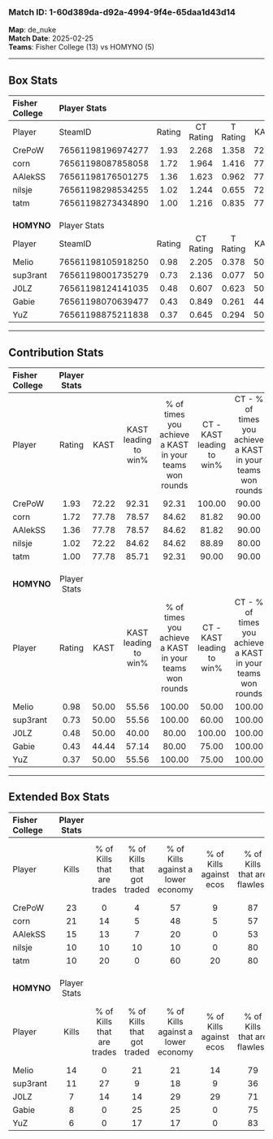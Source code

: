 ### Match ID: 1-60d389da-d92a-4994-9f4e-65daa1d43d14  
**Map**: de_nuke  
**Match Date**: 2025-02-25  
**Teams**: Fisher College (13) vs HOMYNO (5)  

---  

## Box Stats  

| **Fisher College** | Player Stats      |        |           |          |       |       |       |         |        |      |     |
| :- | :- | :-: | :-: | :-: | :-: | :-: | :-: | :-: | :-: | :-: | :-: |
| Player             | SteamID           | Rating | CT Rating | T Rating | KAST  |  ADR  | Kills | Assists | Deaths | K/D  | HS% |
| CrePoW             | 76561198196974277 |  1.93  |   2.268   |  1.358   | 72.22 | 153.9 |  23   |    8    |   10   | 2.30 | 65  |
| corn               | 76561198087858058 |  1.72  |   1.964   |  1.416   | 77.78 | 100.0 |  21   |    0    |   8    | 2.63 | 61  |
| AAlekSS            | 76561198176501275 |  1.36  |   1.623   |  0.962   | 77.78 | 80.2  |  15   |    3    |   9    | 1.67 | 66  |
| nilsje             | 76561198298534255 |  1.02  |   1.244   |  0.655   | 72.22 | 62.3  |  10   |    3    |   9    | 1.11 | 70  |
| tatm               | 76561198273434890 |  1.00  |   1.216   |  0.835   | 77.78 | 57.2  |  10   |    6    |   11   | 0.91 | 30  |
|                    |                   |        |           |          |       |       |       |         |        |      |     |
|                    |                   |        |           |          |       |       |       |         |        |      |     |
|                    |                   |        |           |          |       |       |       |         |        |      |     |
| **HOMYNO**         | Player Stats      |        |           |          |       |       |       |         |        |      |     |
| Player             | SteamID           | Rating | CT Rating | T Rating | KAST  |  ADR  | Kills | Assists | Deaths | K/D  | HS% |
| Melio              | 76561198105918250 |  0.98  |   2.205   |  0.378   | 50.00 | 93.4  |  14   |    4    |   15   | 0.93 | 28  |
| sup3rant           | 76561198001735279 |  0.73  |   2.136   |  0.077   | 50.00 | 56.2  |  11   |    2    |   14   | 0.79 | 54  |
| J0LZ               | 76561198124141035 |  0.48  |   0.607   |  0.623   | 50.00 | 65.7  |   7   |    2    |   17   | 0.41 | 71  |
| Gabie              | 76561198070639477 |  0.43  |   0.849   |  0.261   | 44.44 | 50.3  |   8   |    1    |   17   | 0.47 | 75  |
| YuZ                | 76561198875211838 |  0.37  |   0.645   |  0.294   | 50.00 | 46.2  |   6   |    2    |   17   | 0.35 | 50  |
---  

## Contribution Stats  

| **Fisher College** | Player Stats |       |                      |                                                        |                           |                                                             |                          |                                                            |
| :- | :-: | :-: | :-: | :-: | :-: | :-: | :-: | :-: |
| Player             |    Rating    | KAST  | KAST leading to win% | % of times you achieve a KAST in your teams won rounds | CT - KAST leading to win% | CT - % of times you achieve a KAST in your teams won rounds | T - KAST leading to win% | T - % of times you achieve a KAST in your teams won rounds |
| CrePoW             |     1.93     | 72.22 |        92.31         |                         92.31                          |          100.00           |                            90.00                            |          75.00           |                           100.00                           |
| corn               |     1.72     | 77.78 |        78.57         |                         84.62                          |           81.82           |                            90.00                            |          66.67           |                           66.67                            |
| AAlekSS            |     1.36     | 77.78 |        78.57         |                         84.62                          |           81.82           |                            90.00                            |          66.67           |                           66.67                            |
| nilsje             |     1.02     | 72.22 |        84.62         |                         84.62                          |           88.89           |                            80.00                            |          75.00           |                           100.00                           |
| tatm               |     1.00     | 77.78 |        85.71         |                         92.31                          |           90.00           |                            90.00                            |          75.00           |                           100.00                           |
|                    |              |       |                      |                                                        |                           |                                                             |                          |                                                            |
|                    |              |       |                      |                                                        |                           |                                                             |                          |                                                            |
|                    |              |       |                      |                                                        |                           |                                                             |                          |                                                            |
| **HOMYNO**         | Player Stats |       |                      |                                                        |                           |                                                             |                          |                                                            |
| Player             |    Rating    | KAST  | KAST leading to win% | % of times you achieve a KAST in your teams won rounds | CT - KAST leading to win% | CT - % of times you achieve a KAST in your teams won rounds | T - KAST leading to win% | T - % of times you achieve a KAST in your teams won rounds |
| Melio              |     0.98     | 50.00 |        55.56         |                         100.00                         |           50.00           |                           100.00                            |          66.67           |                           100.00                           |
| sup3rant           |     0.73     | 50.00 |        55.56         |                         100.00                         |           60.00           |                           100.00                            |          50.00           |                           100.00                           |
| J0LZ               |     0.48     | 50.00 |        40.00         |                         80.00                          |          100.00           |                           100.00                            |          14.29           |                           50.00                            |
| Gabie              |     0.43     | 44.44 |        57.14         |                         80.00                          |           75.00           |                           100.00                            |          33.33           |                           50.00                            |
| YuZ                |     0.37     | 50.00 |        55.56         |                         100.00                         |           75.00           |                           100.00                            |          40.00           |                           100.00                           |
---  

## Extended Box Stats  

| **Fisher College** | Player Stats |                            |                            |                                    |                         |                              |                                 |        |                             |                                     |                          |                               |                            |
| :- | :-: | :-: | :-: | :-: | :-: | :-: | :-: | :-: | :-: | :-: | :-: | :-: | :-: |
| Player             |    Kills     | % of Kills that are trades | % of Kills that got traded | % of Kills against a lower economy | % of Kills against ecos | % of Kills that are flawless | % of Kills that are close duels | Deaths | % of Deaths that get traded | % of Deaths against a lower economy | % of Deaths against ecos | % of Deaths that are flawless | % of Deaths that are close |
| CrePoW             |      23      |             0              |             4              |                 57                 |            9            |              87              |                4                |   10   |             10              |                 30                  |            10            |              40               |             0              |
| corn               |      21      |             14             |             5              |                 48                 |            5            |              57              |                0                |   8    |             25              |                 13                  |            0             |              75               |             0              |
| AAlekSS            |      15      |             13             |             7              |                 20                 |            0            |              53              |                7                |   9    |             11              |                 22                  |            0             |              89               |             0              |
| nilsje             |      10      |             10             |             10             |                 10                 |            0            |              80              |                0                |   9    |             11              |                 22                  |            0             |              67               |             11             |
| tatm               |      10      |             20             |             0              |                 60                 |           20            |              80              |                0                |   11   |             27              |                 45                  |            0             |              55               |             9              |
|                    |              |                            |                            |                                    |                         |                              |                                 |        |                             |                                     |                          |                               |                            |
|                    |              |                            |                            |                                    |                         |                              |                                 |        |                             |                                     |                          |                               |                            |
|                    |              |                            |                            |                                    |                         |                              |                                 |        |                             |                                     |                          |                               |                            |
| **HOMYNO**         | Player Stats |                            |                            |                                    |                         |                              |                                 |        |                             |                                     |                          |                               |                            |
| Player             |    Kills     | % of Kills that are trades | % of Kills that got traded | % of Kills against a lower economy | % of Kills against ecos | % of Kills that are flawless | % of Kills that are close duels | Deaths | % of Deaths that get traded | % of Deaths against a lower economy | % of Deaths against ecos | % of Deaths that are flawless | % of Deaths that are close |
| Melio              |      14      |             0              |             21             |                 21                 |           14            |              79              |                7                |   15   |              0              |                  0                  |            0             |              73               |             7              |
| sup3rant           |      11      |             27             |             9              |                 18                 |            9            |              36              |                0                |   14   |              7              |                  0                  |            0             |              71               |             0              |
| J0LZ               |      7       |             14             |             14             |                 29                 |           29            |              71              |               14                |   17   |              0              |                  6                  |            0             |              76               |             6              |
| Gabie              |      8       |             0              |             25             |                 25                 |            0            |              75              |                0                |   17   |             12              |                 18                  |            6             |              88               |             0              |
| YuZ                |      6       |             0              |             17             |                 17                 |            0            |              83              |                0                |   17   |              6              |                  6                  |            0             |              47               |             0              |
